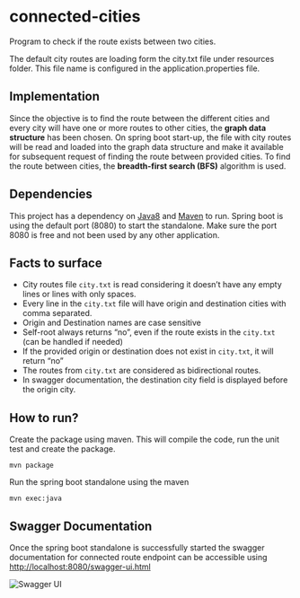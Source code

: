 # connected-cities #

Program to check if the route exists between two cities.

The default city routes are loading form the city.txt file under resources folder. This file name is configured in the application.properties file.

## Implementation ##

Since the objective is to find the route between the different cities and every city will have one or more routes to other cities, the **graph data structure** has been chosen. On spring boot start-up, the file with city routes will be read and loaded into the graph data structure and make it available for subsequent request of finding the route between provided cities. To find the route between cities, the **breadth-first search (BFS)** algorithm is used.

## Dependencies ##

This project has a dependency on [Java8](https://www.oracle.com/technetwork/java/javase/downloads/jdk8-downloads-2133151.html) and [Maven](https://maven.apache.org/install.html) to run. Spring boot is using the default port (8080) to start the standalone. Make sure the port 8080 is free and not been used by any other application.

## Facts to surface ##

- City routes file ` city.txt ` is read considering it doesn’t have any empty lines or lines with only spaces.
- Every line in the ` city.txt ` file will have origin and destination cities with comma separated.
- Origin and Destination names are case sensitive
- Self-root always returns “no”, even if the route exists in the ` city.txt ` (can be handled if needed)
- If the provided origin or destination does not exist in ` city.txt `, it will return “no”
- The routes from ` city.txt ` are considered as bidirectional routes. 
- In swagger documentation, the destination city field is displayed before the origin city.

## How to run? ##

Create the package using maven. This will compile the code, run the unit test and create the package.

    mvn package

Run the spring boot standalone using the maven 

    mvn exec:java

## Swagger Documentation ##

Once the spring boot standalone is successfully started the swagger documentation for connected route endpoint can be accessible using [http://localhost:8080/swagger-ui.html](http://localhost:8080/swagger-ui.html)

![Swagger UI](https://i.imgur.com/Hxp0ikw.jpg)